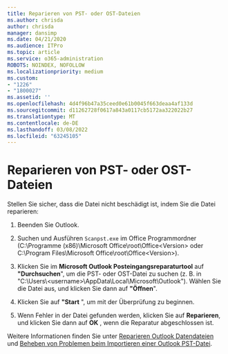 ```yaml
---
title: Reparieren von PST- oder OST-Dateien
ms.author: chrisda
author: chrisda
manager: dansimp
ms.date: 04/21/2020
ms.audience: ITPro
ms.topic: article
ms.service: o365-administration
ROBOTS: NOINDEX, NOFOLLOW
ms.localizationpriority: medium
ms.custom:
- "1226"
- "1800027"
ms.assetid: ''
ms.openlocfilehash: 4d4f96b47a35ceed0e61b0045f663deaa4af133d
ms.sourcegitcommit: d11262728f0617a843a0117cb5172aa322022b27
ms.translationtype: MT
ms.contentlocale: de-DE
ms.lasthandoff: 03/08/2022
ms.locfileid: "63245105"
---
```

# <a name="repair-pst-or-ost-files"></a>Reparieren von PST- oder OST-Dateien

Stellen Sie sicher, dass die Datei nicht beschädigt ist, indem Sie die Datei reparieren:

1. Beenden Sie Outlook.

2. Suchen und Ausführen `Scanpst.exe` im Office Programmordner (C:\Programme (x86)\Microsoft Office\root\Office\<Version\> oder C:\Program Files\Microsoft Office\root\Office\<Version\>).

3. Klicken Sie im **Microsoft Outlook Posteingangsreparaturtool** auf **"Durchsuchen**", um die PST- oder OST-Datei zu suchen (z. B. in "C:\Users\\<username\>\AppData\Local\Microsoft\Outlook"). Wählen Sie die Datei aus, und klicken Sie dann auf **"Öffnen**".

4. Klicken Sie auf **"Start** ", um mit der Überprüfung zu beginnen.

5. Wenn Fehler in der Datei gefunden werden, klicken Sie auf **Reparieren**, und klicken Sie dann auf **OK** , wenn die Reparatur abgeschlossen ist.

Weitere Informationen finden Sie unter [Reparieren Outlook Datendateien](https://support.office.com/article/25663bc3-11ec-4412-86c4-60458afc5253) und [Beheben von Problemen beim Importieren einer Outlook PST-Datei](https://support.office.com/article/2d2e50dc-5c36-4ab2-ab50-f1be733b3d6e).
